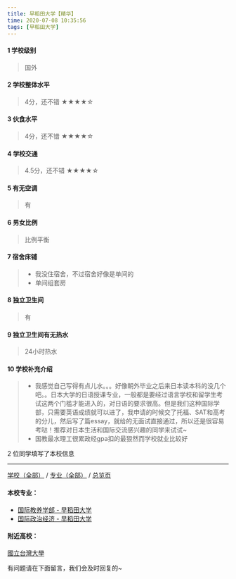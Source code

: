 ```yaml
---
title: 早稻田大学【精华】
time: 2020-07-08 10:35:56
tags: [早稻田大学]
---
```

#### 1 学校级别
> 国外


#### 2 学校整体水平
> 4分，还不错
★★★★☆


#### 3 伙食水平
>  4分，还不错
★★★★☆


#### 4 学校交通
> 4.5分，还不错
★★★★☆


#### 5 有无空调
> 有


#### 6 男女比例
> 比例平衡


#### 7 宿舍床铺
> - 我没住宿舍，不过宿舍好像是单间的
> - 单间组套房
 

#### 8 独立卫生间
> 有


#### 9 独立卫生间有无热水
> 24小时热水


#### 10 学校补充介绍
> - 我感觉自己写得有点儿水。。。好像朝外毕业之后来日本读本科的没几个吧。。日本大学的日语授课专业，一般都是要经过语言学校和留学生考试这两个门槛才能进入的，对日语的要求很高。但是我们这种国际学部，只需要英语成绩就可以进了，我申请的时候交了托福、SAT和高考的分儿，然后写了篇essay，就给的无面试直接通过，所以还是很容易考哒！推荐对日本生活和国际交流感兴趣的同学来试试~
> - 国教最水理工很累政经gpa扣的最狠然而学校就业比较好

2 位同学填写了本校信息
***
[学校（全部）](https://univgo.github.io/2020/07/08/3efa6bcca419) / [专业（全部）](https://univgo.github.io/2020/07/08/2d4c6d3552c2) / [总览页](https://univgo.github.io/2020/07/08/445daeb4fa00)
#### 本校专业：
- [国际教养学部 - 早稻田大学](https://univgo.github.io/2020/07/08/bf464048fde8) 
- [国际政治经济 - 早稻田大学](https://univgo.github.io/2020/07/08/70a565ba1288) 

#### 附近高校：
[國立台灣大學](https://univgo.github.io/2020/07/08/03ad758d0fe9)

有问题请在下面留言，我们会及时回复的~
